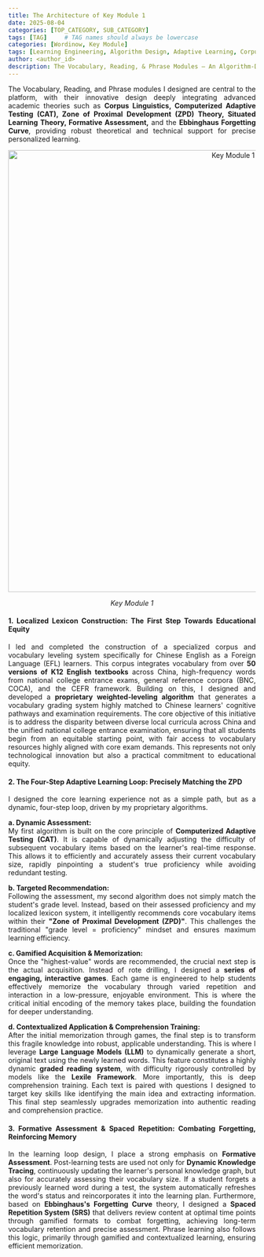 ```yaml
---
title: The Architecture of Key Module 1
date: 2025-08-04
categories: [TOP_CATEGORY, SUB_CATEGORY]
tags: [TAG]     # TAG names should always be lowercase
categories: [Wordinow, Key Module]
tags: [Learning Engineering, Algorithm Design, Adaptive Learning, Corpus Linguistics, CAT, ZPD, Spaced Repetition, NLP, EdTech, Product Deep Dive]
author: <author_id>        
description: The Vocabulary, Reading, & Phrase Modules — An Algorithm-Driven Personalized Learning Loop
---
```

<div style="text-align: justify;">

<p>The Vocabulary, Reading, and Phrase modules I designed are central to the platform, with their innovative design deeply integrating advanced academic theories such as <strong>Corpus Linguistics, Computerized Adaptive Testing (CAT), Zone of Proximal Development (ZPD) Theory, Situated Learning Theory, Formative Assessment,</strong> and the <strong>Ebbinghaus Forgetting Curve</strong>, providing robust theoretical and technical support for precise personalized learning.</p>

<p align="center">
  <img src="{{ '/assets/module1.jpg' | relative_url }}" alt="Key Module 1" width="900">
</p>

<p align="center"><em>Key Module 1</em></p>

<h4>1. Localized Lexicon Construction: The First Step Towards Educational Equity</h4>
<p>I led and completed the construction of a specialized corpus and vocabulary leveling system specifically for Chinese English as a Foreign Language (EFL) learners. This corpus integrates vocabulary from over <strong>50 versions of K12 English textbooks</strong> across China, high-frequency words from national college entrance exams, general reference corpora (BNC, COCA), and the CEFR framework. Building on this, I designed and developed a <strong>proprietary weighted-leveling algorithm</strong> that generates a vocabulary grading system highly matched to Chinese learners' cognitive pathways and examination requirements. The core objective of this initiative is to address the disparity between diverse local curricula across China and the unified national college entrance examination, ensuring that all students begin from an equitable starting point, with fair access to vocabulary resources highly aligned with core exam demands. This represents not only technological innovation but also a practical commitment to educational equity.</p>


<h4>2. The Four-Step Adaptive Learning Loop: Precisely Matching the ZPD</h4>
<p>I designed the core learning experience not as a simple path, but as a dynamic, four-step loop, driven by my proprietary algorithms.</p>

<p><strong>a. Dynamic Assessment:</strong><br>
My first algorithm is built on the core principle of <strong>Computerized Adaptive Testing (CAT)</strong>. It is capable of dynamically adjusting the difficulty of subsequent vocabulary items based on the learner's real-time response. This allows it to efficiently and accurately assess their current vocabulary size, rapidly pinpointing a student's true proficiency while avoiding redundant testing.</p>

<p><strong>b. Targeted Recommendation:</strong><br>
Following the assessment, my second algorithm does not simply match the student's grade level. Instead, based on their assessed proficiency and my localized lexicon system, it intelligently recommends core vocabulary items within their <strong>"Zone of Proximal Development (ZPD)"</strong>. This challenges the traditional "grade level = proficiency" mindset and ensures maximum learning efficiency.</p>

<p><strong>c. Gamified Acquisition & Memorization:</strong><br>
Once the "highest-value" words are recommended, the crucial next step is the actual acquisition. Instead of rote drilling, I designed a <strong>series of engaging, interactive games</strong>. Each game is engineered to help students effectively memorize the vocabulary through varied repetition and interaction in a low-pressure, enjoyable environment. This is where the critical initial encoding of the memory takes place, building the foundation for deeper understanding.</p>

<p><strong>d. Contextualized Application & Comprehension Training:</strong><br>
After the initial memorization through games, the final step is to transform this fragile knowledge into robust, applicable understanding. This is where I leverage <strong>Large Language Models (LLM)</strong> to dynamically generate a short, original text using the newly learned words. This feature constitutes a highly dynamic <strong>graded reading system</strong>, with difficulty rigorously controlled by models like the <strong>Lexile Framework</strong>. More importantly, this is deep comprehension training. Each text is paired with questions I designed to target key skills like identifying the main idea and extracting information. This final step seamlessly upgrades memorization into authentic reading and comprehension practice.</p>


<h4>3. Formative Assessment & Spaced Repetition: Combating Forgetting, Reinforcing Memory</h4>
<p>In the learning loop design, I place a strong emphasis on <strong>Formative Assessment</strong>. Post-learning tests are used not only for <strong>Dynamic Knowledge Tracing</strong>, continuously updating the learner's personal knowledge graph, but also for accurately assessing their vocabulary size. If a student forgets a previously learned word during a test, the system automatically refreshes the word's status and reincorporates it into the learning plan. Furthermore, based on <strong>Ebbinghaus's Forgetting Curve</strong> theory, I designed a <strong>Spaced Repetition System (SRS)</strong> that delivers review content at optimal time points through gamified formats to combat forgetting, achieving long-term vocabulary retention and precise assessment. Phrase learning also follows this logic, primarily through gamified and contextualized learning, ensuring efficient memorization.</p>
</div>
